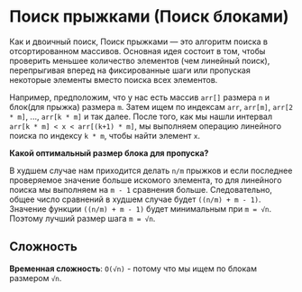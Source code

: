 # Поиск прыжками (Поиск блоками)

Как и двоичный поиск, Поиск прыжками — это алгоритм поиска в отсортированном массивов. Основная идея состоит в том, чтобы проверить меньшее количество элементов (чем линейный поиск), перепрыгивая вперед на фиксированные шаги или пропуская некоторые элементы вместо поиска всех элементов.

Например, предположим, что у нас есть массив `arr[]` размера `n` и блок(для прыжка) размера `m`. Затем ищем по индексам `arr`, `arr[m]`, `arr[2 * m]`, ..., `arr[k * m]` и так далее. После того, как мы нашли интервал `arr[k * m] < x < arr[(k+1) * m]`, мы выполняем операцию линейного поиска по индексу `k * m`, чтобы найти элемент `x`.

**Какой оптимальный размер блока для пропуска?**

В худшем случае нам приходится делать `n/m` прыжков и если последнее проверяемое значение больше искомого элемента, то для линейного поиска мы выполняем на `m - 1` сравнения больше. Следовательно, общее число сравнений в худшем случае будет `((n/m) + m - 1)`. Значение функции `((n/m) + m - 1)` будет минимальным при `m = √n`. Поэтому лучший размер шага `m = √n`.

## Сложность

**Временная сложность**: `O(√n)` - потому что мы ищем по блокам размером `√n`.
